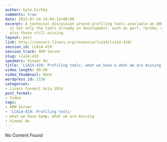 ```yaml
---
author: kyle.kirkby
comments: true
date: 2015-07-24 14:04:14+00:00
excerpt: A technical discussion around profiling tools available on ARM64. The focus
  is not only the tools already in development, such as perf, *probe, or ftrace. but
  also those still missing.
layout: post
link: http://connect.linaro.org/resource/lca14/lca14-419/
session_id: LCA14-419
session_track: ARM Server
slug: lca14-419
speakers: Xinwei Hu
title: 'LCA14-419: Profiling tools, what we have & what we are missing'
video_length: 00:00
video_thumbnail: None
wordpress_id: 2136
categories:
- Linaro Connect Asia 2014
post_format:
- Video
tags:
- ARM Server
- 'LCA14-419: Profiling tools'
- what we have &amp; what we are missing
- Xinwei Hu
---
```


No Content Found
